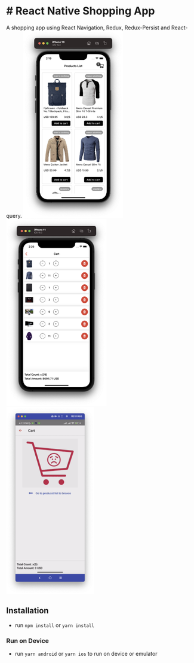 # # React Native Shopping App

A shopping app using React Navigation, Redux, Redux-Persist and React-query.
<img src="src/screenshots/s-1.png" wihth="450" height="500"> <img src="src/screenshots/s-2.png" wihth="450" height="500"> <img src="src/screenshots/s-3.png" wihth="450" height="500">

## Installation

- run `npm install` or `yarn install`

### Run on Device

- run `yarn android` or `yarn ios` to run on device or emulator
